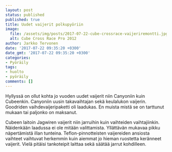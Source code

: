 ```yaml
---
layout: post
status: published
published: true
title: Uudet vaijerit polkupyöriin
image:
  file: /assets/img/posts/2017-07-22-cube-crossrace-vaijeriremontti.jpg
  alt: Cube Cross Race Pro 2012
author: Jarkko Tervonen
date: '2017-07-22 09:35:20 +0300'
date_gmt: '2017-07-22 09:35:20 +0300'
categories:
- Pyöräily
tags:
- huolto
- pyöräily
comments: []
---
```


Hyllyssä on ollut kohta jo vuoden uudet vaijerit niin Canyoniin kuin Cubeenkin. Canyoniin uusin takavaihtajan sekä keulalukon vaijerin. Goodriden vaihdevaijeripaketti oli laadukas. En muista mistä se on tarttunut mukaan tai paljonko on maksanut.

Cubeen laitoin Jagwiren vaijerit niin jarruihin kuin vaihteiden vaihtajiinkin. Näidenkään laadussa ei ole mitään valittamista. Yllättävän mukavaa pikku näpertämistä illan tunteina. Teflon-pinnotteisten vaijereiden ansiosta vaihteet vaihtuvat herkemmin kuin aiemmat jo hieman ruostetta keränneet vaijerit. Vielä pitäisi tankoteipit laittaa sekä säätää jarrut kohdilleen.

